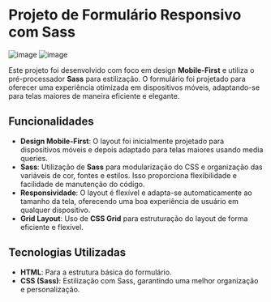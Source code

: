 # Projeto de Formulário Responsivo com Sass

![image](https://github.com/user-attachments/assets/016f72c6-9a16-4870-ba6e-859ee0c70f40)
![image](https://github.com/user-attachments/assets/49b3427d-be89-461f-ab62-b47d727fc9ae)


Este projeto foi desenvolvido com foco em design **Mobile-First** e utiliza o pré-processador **Sass** para estilização. O formulário foi projetado para oferecer uma experiência otimizada em dispositivos móveis, adaptando-se para telas maiores de maneira eficiente e elegante.

## Funcionalidades

- **Design Mobile-First**: O layout foi inicialmente projetado para dispositivos móveis e depois adaptado para telas maiores usando media queries.
- **Sass**: Utilização de **Sass** para modularização do CSS e organização das variáveis de cor, fontes e estilos. Isso proporciona flexibilidade e facilidade de manutenção do código.
- **Responsividade**: O layout é flexível e adapta-se automaticamente ao tamanho da tela, oferecendo uma boa experiência de usuário em qualquer dispositivo.
- **Grid Layout**: Uso de **CSS Grid** para estruturação do layout de forma eficiente e flexível.

## Tecnologias Utilizadas

- **HTML**: Para a estrutura básica do formulário.
- **CSS (Sass)**: Estilização com Sass, garantindo uma melhor organização e personalização.
